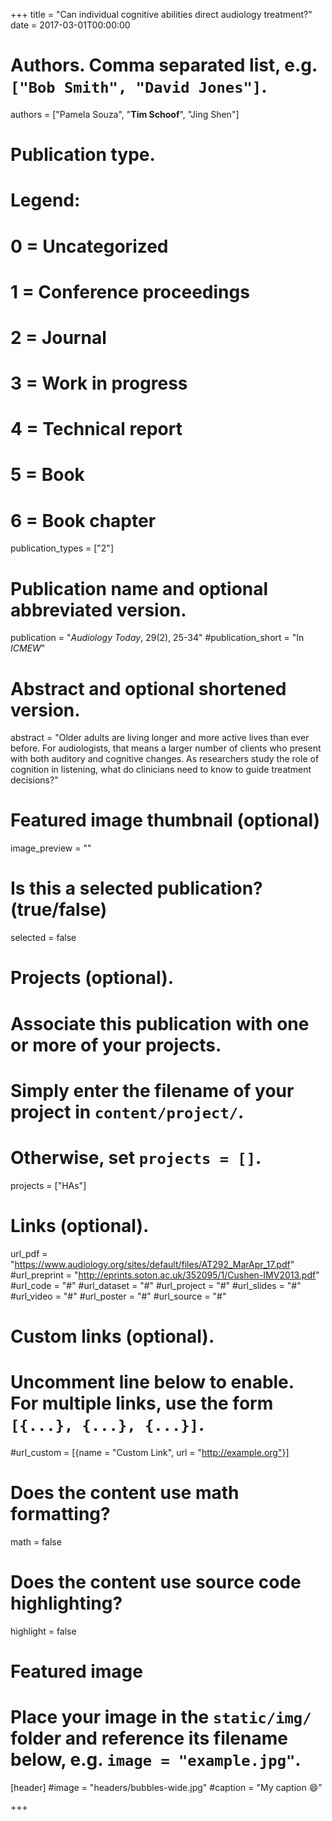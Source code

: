 +++
title = "Can individual cognitive abilities direct audiology treatment?"
date = 2017-03-01T00:00:00

# Authors. Comma separated list, e.g. `["Bob Smith", "David Jones"]`.
authors = ["Pamela Souza", "**Tim Schoof**", "Jing Shen"]

# Publication type.
# Legend:
# 0 = Uncategorized
# 1 = Conference proceedings
# 2 = Journal
# 3 = Work in progress
# 4 = Technical report
# 5 = Book
# 6 = Book chapter
publication_types = ["2"]

# Publication name and optional abbreviated version.
publication = "*Audiology Today*, 29(2), 25-34"
#publication_short = "In *ICMEW*"

# Abstract and optional shortened version.
abstract = "Older adults are living longer and more active lives than ever before. For audiologists, that means a larger number of clients who present with both auditory and cognitive changes. As researchers study the role of cognition in listening, what do clinicians need to know to guide treatment decisions?"

# Featured image thumbnail (optional)
image_preview = ""

# Is this a selected publication? (true/false)
selected = false

# Projects (optional).
#   Associate this publication with one or more of your projects.
#   Simply enter the filename of your project in `content/project/`.
#   Otherwise, set `projects = []`.
projects = ["HAs"]

# Links (optional).
url_pdf = "https://www.audiology.org/sites/default/files/AT292_MarApr_17.pdf"
#url_preprint = "http://eprints.soton.ac.uk/352095/1/Cushen-IMV2013.pdf"
#url_code = "#"
#url_dataset = "#"
#url_project = "#"
#url_slides = "#"
#url_video = "#"
#url_poster = "#"
#url_source = "#"

# Custom links (optional).
#   Uncomment line below to enable. For multiple links, use the form `[{...}, {...}, {...}]`.
#url_custom = [{name = "Custom Link", url = "http://example.org"}]

# Does the content use math formatting?
math = false

# Does the content use source code highlighting?
highlight = false

# Featured image
# Place your image in the `static/img/` folder and reference its filename below, e.g. `image = "example.jpg"`.
[header]
#image = "headers/bubbles-wide.jpg"
#caption = "My caption :smile:"

+++
